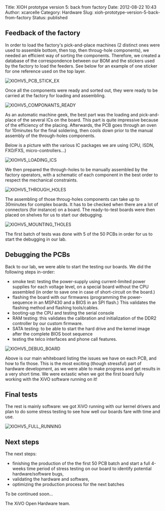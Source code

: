 Title: XIOH prototype version 5: back from factory
Date: 2012-08-22 10:43
Author: xcarcelle
Category: Hardware
Slug: xioh-prototype-version-5-back-from-factory
Status: published

Feedback of the factory
-----------------------

In order to load the factory's pick-and-place machines (2 distinct ones
were used to assemble bottom, then top, then throug-hole components), we
needed an efficient way of sorting the components. Therefore, we created
a database of the correspondence between our BOM and the stickers used
by the factory to load the feeders. See below for an example of one
sticker for one reference used on the top layer.

![XIOHV5\_PCB\_STICK\_EX](/public/XIOHv5/.P1050993_m.jpg "XIOHV5_PCB_STICK_EX, août 2012")

Once all the components were ready and sorted out, they were ready to be
carried at the factory for loading and assembling.

![XIOHV5\_COMPONANTS\_READY](/public/XIOHv5/.20120723_001_m.jpg "XIOHV5_COMPONANTS_READY, août 2012")

As an automatic machine geek, the best part was the loading and
pick-and-place of the several ICs on the board. This part is quite
impressive because of the efficiency of the placing. Afterwards, the PCB
goes through an oven for 10minutes for the final soldering, then cools
down prior to the manual assembly of the through-holes components.

Below is a picture with the various IC packages we are using (CPU, ISDN,
FXO/FXS, micro-controllers...)

![XIOHV5\_LOADING\_ICS](/public/XIOHv5/.20120725_005_m.jpg "XIOHV5_LOADING_ICS, août 2012")

We then prepared the through-holes to be manually assembled by the
factory operators, with a schematic of each component in the best order
to respect the mechanical constraints.

![XIOHV5\_THROUGH\_HOLES](/public/XIOHv5/.20120725_013_m.jpg "XIOHV5_THROUGH_HOLES, août 2012")

The assembling of those throug-holes components can take up to 30minutes
for complex boards. It has to be checked when there are a lot of
connectors (for instance) on a board. The ready-to-test boards were then
placed on shelves for us to start our debugging.

![XIOHV5\_MOUNTING\_THOLES](/public/XIOHv5/.20120725_012_m.jpg "XIOHV5_MOUNTING_THOLES, août 2012")

The first batch of tests was done with 5 of the 50 PCBs in order for us
to start the debugging in our lab.

Debugging the PCBs
------------------

Back to our lab, we were able to start the testing our boards. We did
the following steps in-order:

-   smoke test: testing the power-supply using current-limited power
    supplies for each voltage level, on a special board without the CPU
    assembled (in order to save one in case of short-circuit on
    the board.)
-   flashing the board with our firmwares (programming the
    power-sequence in an MSP430 and a BIOS in an SPI flash.) This
    validates the flashing method and flashing tools/cables.
-   booting-up the CPU and testing the serial console
-   RAM testing: this validates the calibration and initialization of
    the DDR2 controller by our custom firmware.
-   SATA testing: to be able to start the hard drive and the kernel
    image after the complete BIOS boot sequence
-   testing the telco interfaces and phone call features.

![XIOHV5\_DEBUG\_BOARD](/public/XIOHv5/.P1050995_m.jpg "XIOHV5_DEBUG_BOARD, août 2012")

Above is our main whiteboard listing the issues we have on each PCB, and
how to fix those. This is the most exciting (though stressful) part of
hardware development, as we were able to make progress and get results
in a very short time. We were extastic when we got the first board fully
working with the XiVO software running on it!

Final tests
-----------

The rest is mainly software: we got XiVO running with our kernel drivers
and plan to do some stress testing to see how well our boards fare with
time and use.

![XIOHV5\_FULL\_RUNNING](/public/XIOHv5/.20120802_001_m.jpg "XIOHV5_FULL_RUNNING, août 2012")

Next steps
----------

The next steps:

-   finishing the production of the the first 50 PCB batch and start a
    full 4-weeks time period of stress testing on our board to identify
    potential hardware/software bugs,
-   validating the hardware and software,
-   optimizing the production process for the next batches

To be continued soon...

The XiVO Open Hardware team.

</p>

